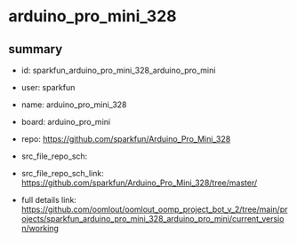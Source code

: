 # arduino_pro_mini_328
 
## summary 
* id: sparkfun_arduino_pro_mini_328_arduino_pro_mini
* user: sparkfun
* name: arduino_pro_mini_328
* board: arduino_pro_mini
* repo: https://github.com/sparkfun/Arduino_Pro_Mini_328



* src_file_repo_sch: 
* src_file_repo_sch_link: https://github.com/sparkfun/Arduino_Pro_Mini_328/tree/master/
* full details link: https://github.com/oomlout/oomlout_oomp_project_bot_v_2/tree/main/projects/sparkfun_arduino_pro_mini_328_arduino_pro_mini/current_version/working  







